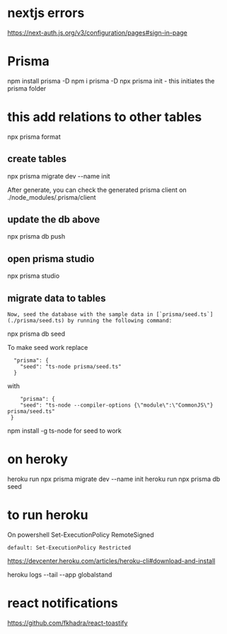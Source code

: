 # nextjs errors
https://next-auth.js.org/v3/configuration/pages#sign-in-page


# Prisma

npm install prisma -D
npm i prisma -D
npx prisma init  - this initiates the prisma folder

# this add relations to other tables
npx prisma format   

## create tables
npx prisma migrate dev --name init

After generate, you can check the generated prisma client on ./node_modules/.prisma/client

## update the db above
npx prisma db push

## open prisma studio
npx prisma studio

## migrate data to tables
```
Now, seed the database with the sample data in [`prisma/seed.ts`](./prisma/seed.ts) by running the following command:
```
npx prisma db seed

To make seed work replace 
```
  "prisma": {
    "seed": "ts-node prisma/seed.ts"
  }
```
with
```
    "prisma": {
    "seed": "ts-node --compiler-options {\"module\":\"CommonJS\"} prisma/seed.ts"
 }
 ```
 npm install -g ts-node for seed to work

# on heroky 
heroku run npx prisma migrate dev --name init
 heroku run npx prisma db seed

# to run heroku
On powershell
 	Set-ExecutionPolicy RemoteSigned
	
	default: Set-ExecutionPolicy Restricted


  https://devcenter.heroku.com/articles/heroku-cli#download-and-install



  heroku logs --tail --app globalstand

# react notifications
https://github.com/fkhadra/react-toastify



